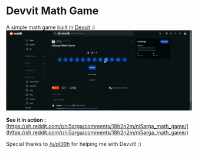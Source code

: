 # Devvit Math Game
A simple math game built in [Devvit](https://developers.reddit.com) :)
![](https://github.com/ni5arga/devvit-math-game/blob/main/screen-capture.gif?raw=true)

**See it in action :** [https://sh.reddit.com/r/ni5arga/comments/18h2n2m/ni5arga_math_game/](https://sh.reddit.com/r/ni5arga/comments/18h2n2m/ni5arga_math_game/)

Special thanks to [/u/pl00h](https://reddit.com/u/pl00h) for helping me with Devvit! :)
